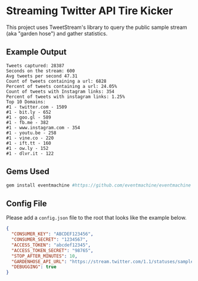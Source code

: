 # Streaming Twitter API Tire Kicker
This project uses TweetStream's library to query the public sample stream (aka "garden hose") and gather statistics.

## Example Output
```
Tweets captured: 28387
Seconds on the stream: 600
Avg tweets per second 47.31
Count of tweets containing a url: 6828
Percent of tweets containing a url: 24.05%
Count of tweets with Instagram links: 354
Percent of tweets with instagram links: 1.25%
Top 10 Domains:
#1 - twitter.com - 1509
#1 - bit.ly - 652
#1 - goo.gl - 589
#1 - fb.me - 382
#1 - www.instagram.com - 354
#1 - youtu.be - 258
#1 - vine.co - 220
#1 - ift.tt - 160
#1 - ow.ly - 152
#1 - dlvr.it - 122
```

## Gems Used
```ruby
gem install eventmachine #https://github.com/eventmachine/eventmachine
```

## Config File
Please add a `config.json` file to the root that looks like the example below.
```json
{
  "CONSUMER_KEY": "ABCDEF123456",
  "CONSUMER_SECRET": "1234567",
  "ACCESS_TOKEN": "abcdef12345",
  "ACCESS_TOKEN_SECRET": "98765",
  "STOP_AFTER_MINUTES": 10,
  "GARDENHOSE_API_URL": "https://stream.twitter.com/1.1/statuses/sample.json",
  "DEBUGGING": true
}
```
